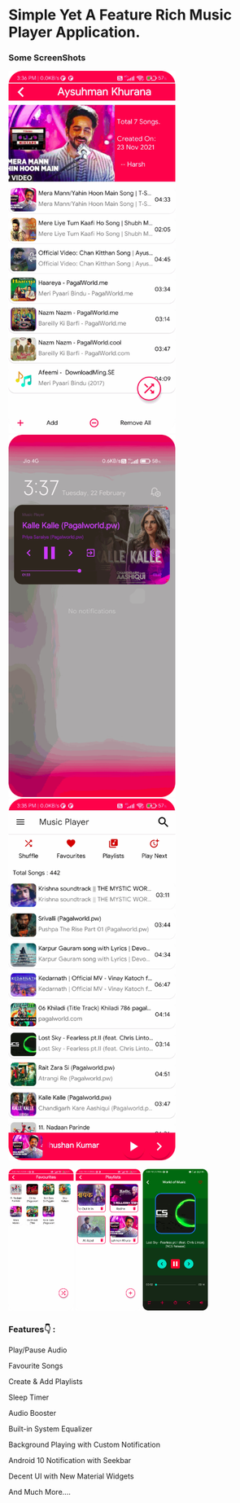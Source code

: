 <h1>Simple Yet A Feature Rich Music Player Application.</h1>

<h3>Some ScreenShots</h3>

<p>
<img src="https://github.com/Priyanshu21101997/Music_Player/blob/master/Screenshots/screen1.png" width="328"/>
<img src="https://github.com/Priyanshu21101997/Music_Player/blob/master/Screenshots/screen_6.png" width="328"/>
<img src="https://github.com/Priyanshu21101997/Music_Player/blob/master/Screenshots/screen_2.png" width="328"/>
</p>
<p>
<img src="https://github.com/Priyanshu21101997/Music_Player/blob/master/Screenshots/screen_3.png" width="128"/>
<img src="https://github.com/Priyanshu21101997/Music_Player/blob/master/Screenshots/screen_4.png" width="128"/>
<img src="https://github.com/Priyanshu21101997/Music_Player/blob/master/Screenshots/screen_5.png" width="128"/>
</p>

<h3>Features👇 :</h3>

<p>Play/Pause Audio</p>
<p>Favourite Songs</p>
<p>Create & Add Playlists</p>
<p>Sleep Timer</p>
<p>Audio Booster</p>
<p>Built-in System Equalizer</p>
<p>Background Playing with Custom Notification</p>
<p>Android 10 Notification with Seekbar</p>
<p>Decent UI with New Material Widgets</p>
<p>And Much More....</p>
